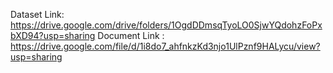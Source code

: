 Dataset Link: https://drive.google.com/drive/folders/1OgdDDmsqTyoLO0SjwYQdohzFoPxbXD94?usp=sharing
Document Link : https://drive.google.com/file/d/1i8do7_ahfnkzKd3njo1UlPznf9HALycu/view?usp=sharing
